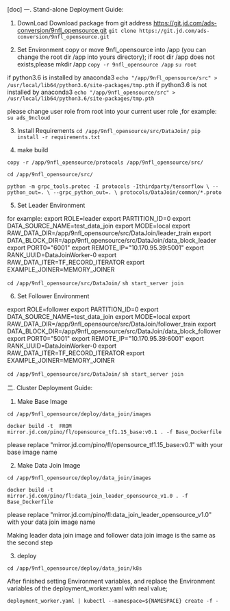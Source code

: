 [doc]
一. Stand-alone Deployment Guide:

1. DownLoad 
Download package from git address https://git.jd.com/ads-conversion/9nfl_opensource.git
`git clone https://git.jd.com/ads-conversion/9nfl_opensource.git`
   
2. Set Environment
copy or move 9nfl_opensource into /app (you can change the root dir /app into yours directory);
if root dir /app does not exists,please mkdir /app
`copy -r 9nfl_opensource /app`
`su root`

if python3.6 is installed by anaconda3
`echo "/app/9nfl_opensource/src" > /usr/local/lib64/python3.6/site-packages/tmp.pth`
if python3.6 is not installed  by anaconda3
`echo "/app/9nfl_opensource/src" > /usr/local/lib64/python3.6/site-packages/tmp.pth` 

please change user role from root into your current user role ,for example:
 `su ads_9ncloud`
 
 
3. Install Requirements
`cd /app/9nfl_opensource/src/DataJoin/`
`pip install -r requirements.txt`

4. make build

`copy -r /app/9nfl_opensource/protocols /app/9nfl_opensource/src/`

`cd /app/9nfl_opensource/src/`

`python -m grpc_tools.protoc -I protocols -Ithirdparty/tensorflow \
        --python_out=. \
        --grpc_python_out=. \
        protocols/DataJoin/common/*.proto`

5. Set Leader Environment

for example:
export ROLE=leader
export PARTITION_ID=0
export DATA_SOURCE_NAME=test_data_join
export MODE=local
export RAW_DATA_DIR=/app/9nfl_opensource/src/DataJoin/leader_train
export DATA_BLOCK_DIR=/app/9nfl_opensource/src/DataJoin/data_block_leader
export PORT0="6001"
export REMOTE_IP="10.170.95.39:5001"
export RANK_UUID=DataJoinWorker-0
export RAW_DATA_ITER=TF_RECORD_ITERATOR
export EXAMPLE_JOINER=MEMORY_JOINER

`cd /app/9nfl_opensource/src/DataJoin/`
`sh start_server join`

6. Set Follower Environment

export ROLE=follower
export PARTITION_ID=0
export DATA_SOURCE_NAME=test_data_join
export MODE=local
export RAW_DATA_DIR=/app/9nfl_opensource/src/DataJoin/follower_train
export DATA_BLOCK_DIR=/app/9nfl_opensource/src/DataJoin/data_block_follower
export PORT0="5001"
export REMOTE_IP="10.170.95.39:6001"
export RANK_UUID=DataJoinWorker-0
export RAW_DATA_ITER=TF_RECORD_ITERATOR
export EXAMPLE_JOINER=MEMORY_JOINER

`cd /app/9nfl_opensource/src/DataJoin/`
`sh start_server join`


二. Cluster Deployment Guide:

1. Make Base Image

`cd /app/9nfl_opensource/deploy/data_join/images` 

`docker build -t  FROM mirror.jd.com/pino/fl/opensource_tf1.15_base:v0.1 . -f Base_Dockerfile`

please replace "mirror.jd.com/pino/fl/opensource_tf1.15_base:v0.1"  with your base image name 

2. Make  Data Join Image

`cd /app/9nfl_opensource/deploy/data_join/images`

`docker build -t  mirror.jd.com/pino/fl:data_join_leader_opensource_v1.0 . -f Base_Dockerfile`

please replace "mirror.jd.com/pino/fl:data_join_leader_opensource_v1.0"  with your data join image name 

Making leader data join image  and follower data join image is the same  as the second step

3. deploy

`cd /app/9nfl_opensource/deploy/data_join/k8s`

After finished setting Environment variables, and replace the Environment variables of 
the deployment_worker.yaml with real value;

`deployment_worker.yaml | kubectl --namespace=${NAMESPACE} create -f -`





 
 







    